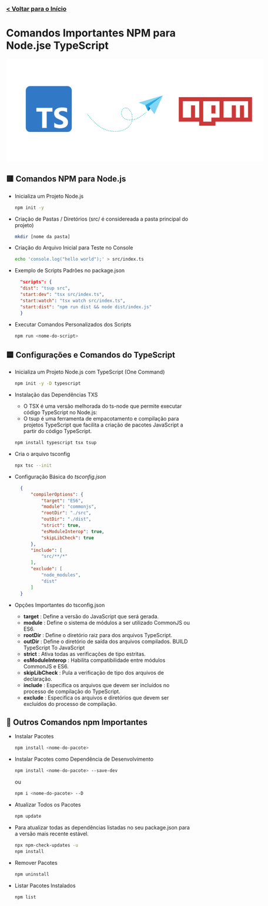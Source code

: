 ### [< Voltar para o Início](./)

# Comandos Importantes NPM para Node.jse TypeScript
<img src="./docs/tsNpm.png" alt="API" title="API" style="max-width: 700px;">


## 🟥 Comandos NPM para Node.js
- Inicializa um Projeto Node.js
  ```bash
  npm init -y
  ```
- Criação de Pastas / Diretórios (src/ é considereada a pasta principal do projeto)
  ```bash
  mkdir [nome da pasta]
  ```
- Criação do Arquivo Inicial para Teste no Console
  ```bash
  echo 'console.log("hello world");' > src/index.ts
  ```
- Exemplo de Scripts Padrões no package.json
  ```json
    "scripts": {
    "dist": "tsup src",
    "start:dev": "tsx src/index.ts",
    "start:watch": "tsx watch src/index.ts",
    "start:dist": "npm run dist && node dist/index.js"
    }
  ```

- Executar Comandos Personalizados dos Scripts
  ```bash
  npm run <nome-do-script>
  ```

## 🟦 Configurações e Comandos do TypeScript
- Inicializa um Projeto Node.js com TypeScript (One Command)
  ```bash
  npm init -y -D typescript
  ```

- Instalação das Dependências TXS
  - O TSX é uma versão melhorada do ts-node que permite executar código TypeScript no Node.js:
  - O tsup é uma ferramenta de empacotamento e compilação para projetos TypeScript que facilita a criação de pacotes JavaScript a partir do código TypeScript.
  
  ```bash
  npm install typescript tsx tsup
  ```

- Cria o arquivo tsconfig
  ```bash
  npx tsc --init
  ```

- Configuração Básica do *tsconfig.json*
  ```json
    {
        "compilerOptions": {
            "target": "ES6",
            "module": "commonjs",
            "rootDir": "./src",
            "outDir": "./dist",
            "strict": true,
            "esModuleInterop": true,
            "skipLibCheck": true
        },
        "include": [
            "src/**/*"
        ],
        "exclude": [
            "node_modules",
            "dist"
        ]
    }
  ```
- Opções Importantes do tsconfig.json
  - **target** : Define a versão do JavaScript que será gerada.
  - **module** : Define o sistema de módulos a ser utilizado CommonJS ou ES6. 
  - **rootDir** : Define o diretório raiz para dos arquivos TypeScript.
  - **outDir** : Define o diretório de saída dos arquivos compilados. BUILD TypeScript To JavaScript
  - **strict** : Ativa todas as verificações de tipo estritas.
  - **esModuleInterop** : Habilita compatibilidade entre módulos CommonJS e ES6.
  - **skipLibCheck** : Pula a verificação de tipo dos arquivos de declaração.
  - **include** : Especifica os arquivos que devem ser incluídos no processo de compilação do TypeScript.
  - **exclude** : Especifica os arquivos e diretórios que devem ser excluídos do processo de compilação.

## 📜 Outros Comandos npm Importantes
- Instalar Pacotes
  ```bash
  npm install <nome-do-pacote>
  ```
- Instalar Pacotes como Dependência de Desenvolvimento
  ```bash
  npm install <nome-do-pacote> --save-dev
  ```
  ou
   ```bash
  npm i <nome-do-pacote> --D
  ```

- Atualizar Todos os Pacotes
  ```bash
  npm update
  ```
- Para atualizar todas as dependências listadas no seu package.json para a versão mais recente estável.
  ```bash
  npx npm-check-updates -u
  npm install

  ```


- Remover Pacotes
  ```bash
  npm uninstall
  ```
- Listar Pacotes Instalados
  ```bash
  npm list
  ```